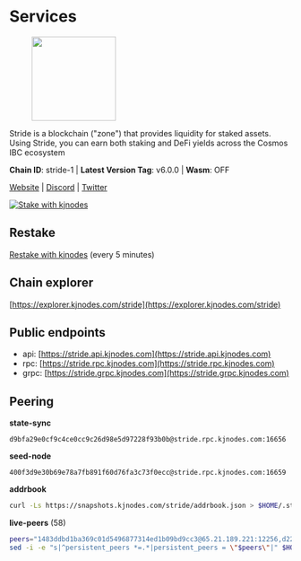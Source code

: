 # Services

<figure><img src="https://raw.githubusercontent.com/kj89/testnet_manuals/main/pingpub/logos/stride.png" width="150" alt=""><figcaption></figcaption></figure>

Stride is a blockchain ("zone") that provides liquidity for staked assets.  Using Stride, you can earn both staking and DeFi yields across the Cosmos IBC ecosystem

**Chain ID**: stride-1 | **Latest Version Tag**: v6.0.0 | **Wasm**: OFF

[Website](https://stride.zone) | [Discord](https://discord.gg/mzQZ8dAE7u) | [Twitter](https://twitter.com/stride_zone)

[![Stake with kjnodes](https://i.ibb.co/cr44Q8j/button-stake-with-kjnodes.png)](https://restake.app/stride/stridevaloper1j8gkhtllnp252l6g6zwzea30e7pvzqttr9768n)

## Restake

[Restake with kjnodes](https://restake.app/stride/stridevaloper1j8gkhtllnp252l6g6zwzea30e7pvzqttr9768n) (every 5 minutes)
## Chain explorer
[https://explorer.kjnodes.com/stride](https://explorer.kjnodes.com/stride)

## Public endpoints

* api: [https://stride.api.kjnodes.com](https://stride.api.kjnodes.com)
* rpc: [https://stride.rpc.kjnodes.com](https://stride.rpc.kjnodes.com)
* grpc: [https://stride.grpc.kjnodes.com](https://stride.grpc.kjnodes.com)

## Peering

**state-sync**

```text
d9bfa29e0cf9c4ce0cc9c26d98e5d97228f93b0b@stride.rpc.kjnodes.com:16656
```

**seed-node**

```text
400f3d9e30b69e78a7fb891f60d76fa3c73f0ecc@stride.rpc.kjnodes.com:16659
```

**addrbook**
```bash
curl -Ls https://snapshots.kjnodes.com/stride/addrbook.json > $HOME/.stride/config/addrbook.json
```

**live-peers** (58)
```bash
peers="1483ddbd1ba369c01d5496877314ed1b09bd9cc3@65.21.189.221:12256,d2247f7b919f0781c90ee61958d7044665a22d38@169.155.44.213:26656,d9bfa29e0cf9c4ce0cc9c26d98e5d97228f93b0b@65.109.88.38:16656,6856de6f0c70a850db2b58deb43d568fced4a524@35.208.80.214:26656,e726816f42831689eab9378d5d577f1d06d25716@176.9.188.21:26656,ea6a7b2f366bc343f0670f1673fd86001dd08eb0@65.108.122.246:26636,a3f95b0b15c31a68a7535f6068c4e14b95e90dcf@65.109.92.240:21016,df3f533e6b9776c11f08da804edcb810cbdd2080@65.108.234.23:12256,3505b1ece40f94cab8f80cfe31f5106c028ccd05@185.193.17.40:12256,1ec2a654e00e22279ee50f13f074f2bce7218681@15.235.114.194:10156,05eec003db41d7ff47a317ef59f83e31bdca23c3@78.107.234.44:26656,a7d96dc929824613315dcc1c90fee119f28cc51f@164.152.160.155:26656,a77173bc4f4171fec0ac56b37c18e0ba6e5f80a4@65.108.226.44:31656,233e06cfa51d53e186afe032e848f5c9f5cd4a01@83.171.248.3:26656,fb24bc1de8c563e822897fba89bf150c602f3123@198.244.178.213:26656,463b1dc6903455575079572fb23407be586f2a4b@185.16.39.37:26656,9ee75491e354965d8bfd8434aa093f8613bc1dce@65.108.238.103:12256,5383a21cf2d5e513aea2c3e430133f31aa2e5d00@138.201.32.103:26656,55c973717001f333c6a1e9e0e19df0deea76e6ad@65.108.137.37:26656,5093547fdf0430143ac66b4ee55d80e6542a6c10@217.174.247.163:26656,e1b058e5cfa2b836ddaa496b10911da62dcf182e@138.201.8.248:26656,04b797b5a56fb939a97a3c7d9c3230d09b85e8d7@93.189.30.118:26656,b212d5740b2e11e54f56b072dc13b6134650cfb5@164.152.160.97:26656,d95477fd745d8a5e4b3d9052149d28a5dc447a88@35.206.158.54:26656,20f56a68a04eedc764b7e1b87b7032a50b9d4fe9@51.81.155.97:10456,6cceba286b498d4a1931f85e35ea0fa433373057@78.47.208.99:26656,a26391cbd06bc4b45a5ca230eb3cfb24838768e6@35.193.84.64:26656,a757fc9ea95a7f643d392ec9fdaa31cbf06e76d9@195.3.221.21:12256,d056dcd5ac8dddb23e2962a5ade6ee51f9bfd785@162.19.89.8:10456,ebc272824924ea1a27ea3183dd0b9ba713494f83@185.16.39.158:26886,bf9168fbcc7250c7c5b9d8080cd4eeee6e399913@95.214.53.214:26886,a69704ad35dea3df36a169a823203bb1fec26f83@65.109.82.106:16656,f8e2f80a8c58e6f53cc4940f5f1eac55c9067480@35.213.184.121:26656,cc35475fe1f7c345af0ea8a692f3b4b41c8f12a2@116.202.36.240:10156,cd680cc992983e5c8244b5529034a2e362e7a6d3@93.159.134.157:26656,018d66466cfd907d5cc166ba3d5df8958c96e80a@149.56.36.205:26656,6831d67983cf5ebcb44da01737ccd6ccbd15c08e@193.70.47.90:12256,2254e6968e5c7ebc98ef5b79b388502fa44e10e1@5.161.134.44:26656,d77e7918b9f9e21ee60a8e03075ca3e5f7353912@162.55.4.253:26656,d36ac7580cc8907a00b0add8c3b047caea6df4ed@107.155.67.202:26636,615ebc348998f7f050763dd0a9201e8f61e8fc07@35.210.78.199:26656,18704d8ffb35d412adb3fb8eea62c894cf175e75@86.48.26.130:26656,8d7d0f32d53467c4d5e8871faf4ec58ea970fed2@157.90.179.182:26456,3fef899adcdeded56f6c69fe55c5da1624303367@163.172.101.208:4656,950da031d9536b9fbd0e9f0c70d65740d11d0111@192.118.76.199:26626,44e797771bff124693e63a8ec331d42873cf2ae2@95.217.202.49:35656,ed857708c330334e1e62751470d6ecddf0397459@65.109.69.59:12256,6b615c7dde3e76de39474b7406bdde0ac0f31b79@23.88.69.22:28666,bbe196ec7c537e9dac0d2575350a1aa64700cdef@129.213.159.218:26656,fb8505c994cb90927c766e3c3d2db38044a596bc@139.59.31.201:26656,8fff37214fb0ef622f1c09dccb22d6321e004c3e@109.123.242.163:50056,e821acdaf0c7a3c60ea3cd4eb4a98a62dad06f58@43.201.12.41:26656,7ec6917a0519decec00a9a29f599c4d90ebf3b86@65.21.136.170:51656,f5e00226bf8a3854ba06e9b2f2e9b9ac0ecc8414@146.59.52.39:24095,b549e0f88cbebe6cfd3f772937a70640b950fd98@66.172.36.133:28656,0198f6d3ebe7bed4d176558a2ce8d341531f3e7b@74.80.183.130:26653,a7b4cf6f65138ba61518c2c45402da32dc8e28b7@88.99.164.158:21016,87a7a8cc67967d0ede5d68a1477c44a40a8705f7@108.165.178.242:26653"
sed -i -e "s|^persistent_peers *=.*|persistent_peers = \"$peers\"|" $HOME/.stride/config/config.toml
```
